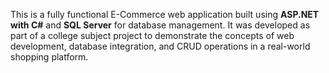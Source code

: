 This is a fully functional E-Commerce web application built using **ASP.NET with C#** and **SQL Server** for database management. It was developed as part of a college subject project to demonstrate the concepts of web development, database integration, and CRUD operations in a real-world shopping platform.

